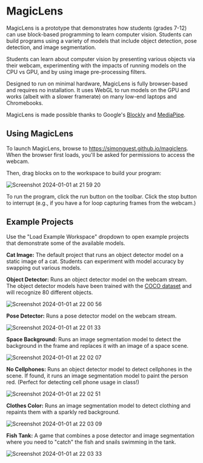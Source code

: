 # MagicLens

MagicLens is a prototype that demonstrates how students (grades 7-12) can use block-based programming to learn computer vision. Students can build programs using a variety of models that include object detection, pose detection, and image segmentation.

Students can learn about computer vision by presenting various objects via their webcam, experimenting with the impacts of running models on the CPU vs GPU, and by using image pre-processing filters.

Designed to run on minimal hardware, MagicLens is fully browser-based and requires no installation. It uses WebGL to run models on the GPU and works (albeit with a slower framerate) on many low-end laptops and Chromebooks.

MagicLens is made possible thanks to Google's [Blockly](https://github.com/google/blockly) and [MediaPipe](https://developers.google.com/mediapipe).

## Using MagicLens

To launch MagicLens, browse to https://simonguest.github.io/magiclens. When the browser first loads, you'll be asked for permissions to access the webcam.

Then, drag blocks on to the workspace to build your program:

![Screenshot 2024-01-01 at 21 59 20](https://github.com/simonguest/magiclens/assets/769225/452291b3-7996-40f5-9c2c-4aef0608ee2d)

To run the program, click the run button on the toolbar. Click the stop button to interrupt (e.g., if you have a for loop capturing frames from the webcam.)

## Example Projects

Use the "Load Example Workspace" dropdown to open example projects that demonstrate some of the available models.

**Cat Image:** The default project that runs an object detector model on a static image of a cat. Students can experiment with model accuracy by swapping out various models.

**Object Detector:** Runs an object detector model on the webcam stream. The object detector models have been trained with the [COCO dataset](https://cocodataset.org/#home) and will recognize 80 different objects.

![Screenshot 2024-01-01 at 22 00 56](https://github.com/simonguest/magiclens/assets/769225/0a8276f7-7013-4e96-918e-cef0668b54c0)

**Pose Detector:** Runs a pose detector model on the webcam stream.

![Screenshot 2024-01-01 at 22 01 33](https://github.com/simonguest/magiclens/assets/769225/9da31dcf-a2e2-4085-a7ad-0eee118ba9e3)

**Space Background:** Runs an image segmentation model to detect the background in the frame and replaces it with an image of a space scene.

![Screenshot 2024-01-01 at 22 02 07](https://github.com/simonguest/magiclens/assets/769225/88488a73-bfe9-41c1-b9ae-c3be3346681b)

**No Cellphones:** Runs an object detector model to detect cellphones in the scene. If found, it runs an image segmentation model to paint the person red. (Perfect for detecting cell phone usage in class!)

![Screenshot 2024-01-01 at 22 02 51](https://github.com/simonguest/magiclens/assets/769225/10cbedbb-f1d7-46f9-b204-3c96ae2bbd62)

**Clothes Color:** Runs an image segmentation model to detect clothing and repaints them with a sparkly red background.

![Screenshot 2024-01-01 at 22 03 09](https://github.com/simonguest/magiclens/assets/769225/be1ff341-67cd-4902-8d4d-c360881e7f61)

**Fish Tank:** A game that combines a pose detector and image segmentation where you need to "catch" the fish and snails swimming in the tank.

![Screenshot 2024-01-01 at 22 03 33](https://github.com/simonguest/magiclens/assets/769225/69de01c5-05fe-4687-b7f1-21515fc64997)
